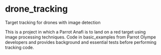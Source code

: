 # drone_tracking
Target tracking for drones with image detection

This is a project in which a Parrot Anafi is to land on a red target using image processing techniques. 
Code in basic_examples from Parrot Olympe developers and provides background and essential tests before performing tracking code.
